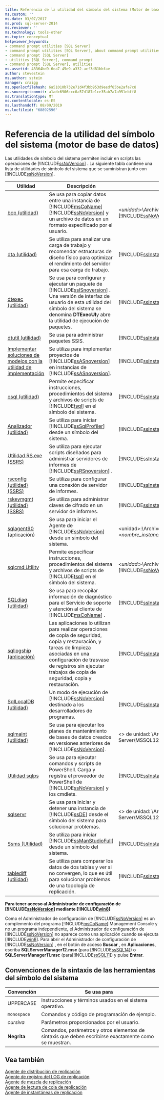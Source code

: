 ```yaml
---
title: Referencia de la utilidad del símbolo del sistema (Motor de base de datos) | Microsoft Docs
ms.custom: ''
ms.date: 03/07/2017
ms.prod: sql-server-2014
ms.reviewer: ''
ms.technology: tools-other
ms.topic: conceptual
helpviewer_keywords:
- command prompt utilities [SQL Server]
- command prompt utilities [SQL Server], about command prompt utilities
- command prompt [SQL Server]
- utilities [SQL Server], command prompt
- command prompt [SQL Server], utilities
ms.assetid: 48364bd9-6ea7-45e9-a332-acf3d81bbfae
author: stevestein
ms.author: sstein
manager: craigg
ms.openlocfilehash: 6a51010b732e71d4f3bb953d9eedf85be2afa7c8
ms.sourcegitcommit: a1adc6906ccc0a57d187e1ce35ab7a7a951ebff8
ms.translationtype: MT
ms.contentlocale: es-ES
ms.lasthandoff: 08/09/2019
ms.locfileid: "68892596"
---
```

# <a name="command-prompt-utility-reference-database-engine"></a>Referencia de la utilidad del símbolo del sistema (motor de base de datos)
  Las utilidades de símbolo del sistema permiten incluir en scripts las operaciones de [!INCLUDE[ssNoVersion](../includes/ssnoversion-md.md)] . La siguiente tabla contiene una lista de utilidades de símbolo del sistema que se suministran junto con [!INCLUDE[ssNoVersion](../includes/ssnoversion-md.md)].  
  
|**Utilidad**|**Descripción**|**Instalada en**|  
|-----------------|---------------------|----------------------|  
|[bcp (utilidad)](bcp-utility.md)|Se usa para copiar datos entre una instancia de [!INCLUDE[msCoName](../includes/msconame-md.md)] [!INCLUDE[ssNoVersion](../includes/ssnoversion-md.md)] y un archivo de datos en un formato especificado por el usuario.|\<*unidad*:>\Archivos de programa\\[!INCLUDE[msCoName](../includes/msconame-md.md)][!INCLUDE[ssNoVersion](../includes/ssnoversion-md.md)]\Client SDK\ODBC\110\Tools\Binn|  
|[dta (utilidad)](dta/dta-utility.md)|Se utiliza para analizar una carga de trabajo y recomendar estructuras de diseño físico para optimizar el rendimiento del servidor para esa carga de trabajo.|[!INCLUDE[ssInstallPathVar](../includes/ssinstallpathvar-md.md)]Tools\Binn|  
|[dtexec (utilidad)](../integration-services/packages/dtexec-utility.md)|Se usa para configurar y ejecutar un paquete de [!INCLUDE[ssISnoversion](../includes/ssisnoversion-md.md)] . Una versión de interfaz de usuario de esta utilidad del símbolo del sistema se denomina **DTExecUI**y abre la utilidad de ejecución de paquetes.|[!INCLUDE[ssInstallPathVar](../includes/ssinstallpathvar-md.md)]DTS\Binn|  
|[dtutil (utilidad)](../integration-services/dtutil-utility.md)|Se usa para administrar paquetes SSIS.|[!INCLUDE[ssInstallPathVar](../includes/ssinstallpathvar-md.md)]DTS\Binn|  
|[Implementar soluciones de modelos con la utilidad de implementación](https://docs.microsoft.com/analysis-services/multidimensional-models/deploy-model-solutions-with-the-deployment-utility)|Se utiliza para implementar proyectos de [!INCLUDE[ssASnoversion](../includes/ssasnoversion-md.md)] en instancias de [!INCLUDE[ssASnoversion](../includes/ssasnoversion-md.md)].|[!INCLUDE[ssInstallPathVar](../includes/ssinstallpathvar-md.md)]Tools\Binn\VShell\Common7\IDE|  
|[osql (utilidad)](osql-utility.md)|Permite especificar instrucciones, procedimientos del sistema y archivos de scripts de [!INCLUDE[tsql](../includes/tsql-md.md)] en el símbolo del sistema.|[!INCLUDE[ssInstallPathVar](../includes/ssinstallpathvar-md.md)]Tools\Binn|  
|[Analizador (utilidad)](profiler-utility.md)|Se utiliza para iniciar [!INCLUDE[ssSqlProfiler](../includes/sssqlprofiler-md.md)] desde un símbolo del sistema.|[!INCLUDE[ssInstallPathVar](../includes/ssinstallpathvar-md.md)]Tools\Binn|  
|[Utilidad RS.exe &#40;SSRS&#41;](../reporting-services/tools/rs-exe-utility-ssrs.md)|Se utiliza para ejecutar scripts diseñados para administrar servidores de informes de [!INCLUDE[ssRSnoversion](../includes/ssrsnoversion-md.md)] .|[!INCLUDE[ssInstallPathVar](../includes/ssinstallpathvar-md.md)]Tools\Binn|  
|[rsconfig (utilidad) &#40;SSRS&#41;](../reporting-services/tools/rsconfig-utility-ssrs.md)|Se utiliza para configurar una conexión de servidor de informes.|[!INCLUDE[ssInstallPathVar](../includes/ssinstallpathvar-md.md)]Tools\Binn|  
|[rskeymgmt (utilidad) &#40;SSRS&#41;](../reporting-services/tools/rskeymgmt-utility-ssrs.md)|Se utiliza para administrar claves de cifrado en un servidor de informes.|[!INCLUDE[ssInstallPathVar](../includes/ssinstallpathvar-md.md)]Tools\Binn|  
|[sqlagent90 (aplicación)](sqlagent90-application.md)|Se usa para iniciar el Agente de [!INCLUDE[ssNoVersion](../includes/ssnoversion-md.md)] desde un símbolo del sistema.|\<unidad>:\Archivos de programa\Microsoft SQL Server\\<*nombre_instancia*>\MSSQL\Binn|  
|[sqlcmd Utility](sqlcmd-utility.md)|Permite especificar instrucciones, procedimientos del sistema y archivos de scripts de [!INCLUDE[tsql](../includes/tsql-md.md)] en el símbolo del sistema.|\<*unidad*:>\Archivos de programa\\[!INCLUDE[msCoName](../includes/msconame-md.md)][!INCLUDE[ssNoVersion](../includes/ssnoversion-md.md)]\Client SDK\ODBC\110\Tools\Binn|  
|[SQLdiag (utilidad)](sqldiag-utility.md)|Se usa para recopilar información de diagnóstico para el Servicio de soporte y atención al cliente de [!INCLUDE[msCoName](../includes/msconame-md.md)] .|[!INCLUDE[ssInstallPathVar](../includes/ssinstallpathvar-md.md)]Tools\Binn|  
|[sqllogship (aplicación)](sqllogship-application.md)|Las aplicaciones lo utilizan para realizar operaciones de copia de seguridad, copia y restauración, y tareas de limpieza asociadas en una configuración de trasvase de registros sin ejecutar trabajos de copia de seguridad, copia y restauración.|[!INCLUDE[ssInstallPathVar](../includes/ssinstallpathvar-md.md)]Tools\Binn|  
|[SqlLocalDB (utilidad)](sqllocaldb-utility.md)|Un modo de ejecución de [!INCLUDE[ssNoVersion](../includes/ssnoversion-md.md)] destinado a los desarrolladores de programas.|[!INCLUDE[ssInstallPathVar](../includes/ssinstallpathvar-md.md)]Tools\Binn\|  
|[sqlmaint (utilidad)](sqlmaint-utility.md)|Se usa para ejecutar los planes de mantenimiento de bases de datos creados en versiones anteriores de [!INCLUDE[ssNoVersion](../includes/ssnoversion-md.md)].|\<> de unidad: \Archivos de Programa\microsoft SQL Server\MSSQL12. MSSQLSERVER\MSSQL\Binn|  
|[Utilidad sqlps](sqlps-utility.md)|Se usa para ejecutar comandos y scripts de PowerShell. Carga y registra el proveedor de PowerShell de [!INCLUDE[ssNoVersion](../includes/ssnoversion-md.md)] y los cmdlets.|[!INCLUDE[ssInstallPathVar](../includes/ssinstallpathvar-md.md)]Tools\Binn|  
|[sqlservr](sqlservr-application.md)|Se usa para iniciar y detener una instancia de [!INCLUDE[ssDE](../includes/ssde-md.md)] desde el símbolo del sistema para solucionar problemas.|\<> de unidad: \Archivos de Programa\microsoft SQL Server\MSSQL12. MSSQLSERVER\MSSQL\Binn|  
|[Ssms (Utilidad)](../ssms/ssms-utility.md)|Se utiliza para iniciar [!INCLUDE[ssManStudioFull](../includes/ssmanstudiofull-md.md)] desde un símbolo del sistema.|[!INCLUDE[ssInstallPathVar](../includes/ssinstallpathvar-md.md)]Tools\Binn\VSShell\Common7\IDE|  
|[tablediff (utilidad)](tablediff-utility.md)|Se utiliza para comparar los datos de dos tablas y ver si no convergen, lo que es útil para solucionar problemas de una topología de replicación.|[!INCLUDE[ssInstallPathVar](../includes/ssinstallpathvar-md.md)]COM|  
  
 **Para tener acceso al Administrador de configuración de [!INCLUDE[ssNoVersion](../includes/ssnoversion-md.md)] mediante [!INCLUDE[win8](../includes/win8-md.md)]**  
  
 Como el Administrador de configuración de [!INCLUDE[ssNoVersion](../includes/ssnoversion-md.md)] es un complemento del programa [!INCLUDE[msCoName](../includes/msconame-md.md)] Management Console y no un programa independiente, el Administrador de configuración de [!INCLUDE[ssNoVersion](../includes/ssnoversion-md.md)] no aparece como una aplicación cuando se ejecuta [!INCLUDE[win8](../includes/win8-md.md)]. Para abrir el Administrador de configuración de [!INCLUDE[ssNoVersion](../includes/ssnoversion-md.md)] , en el botón de acceso **Buscar** , en **Aplicaciones**, escriba **SQLServerManager12.msc** (para [!INCLUDE[ssSQL14](../includes/sssql14-md.md)]) o **SQLServerManager11.msc** (para[!INCLUDE[ssSQL11](../includes/sssql11-md.md)]) y pulse **Entrar**.  
  
## <a name="command-prompt-utilities-syntax-conventions"></a>Convenciones de la sintaxis de las herramientas del símbolo del sistema  
  
|**Convención**|**Se usa para**|  
|--------------------|------------------|  
|UPPERCASE|Instrucciones y términos usados en el sistema operativo.|  
|`monospace`|Comandos y código de programación de ejemplo.|  
|*cursiva*|Parámetros proporcionados por el usuario.|  
|**Negrita**|Comandos, parámetros y otros elementos de sintaxis que deben escribirse exactamente como se muestran.|  
  
## <a name="see-also"></a>Vea también  
 [Agente de distribución de replicación](../relational-databases/replication/agents/replication-distribution-agent.md)   
 [Agente de registro del LOG de replicación](../relational-databases/replication/agents/replication-log-reader-agent.md)   
 [Agente de mezcla de replicación](../relational-databases/replication/agents/replication-merge-agent.md)   
 [Agente de lectura de cola de replicación](../relational-databases/replication/agents/replication-queue-reader-agent.md)   
 [Agente de instantáneas de replicación](../relational-databases/replication/agents/replication-snapshot-agent.md)  
  
  

